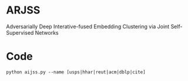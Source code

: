 # ARJSS
Adversarially  Deep Interative-fused Embedding Clustering via Joint Self-Supervised Networks

# Code
```
python aijss.py --name [usps|hhar|reut|acm|dblp|cite]
```
